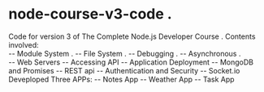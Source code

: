 # node-course-v3-code . 
Code for version 3 of The Complete Node.js Developer Course . 
Contents involved:  
  -- Module System . 
  -- File System . 
  -- Debugging . 
  -- Asynchronous .    
  -- Web Servers
  -- Accessing API
  -- Application Deployment
  -- MongoDB and Promises
  -- REST api
  -- Authentication and Security
  -- Socket.io
Deveploped Three APPs:
  -- Notes App
  -- Weather App
  -- Task App
